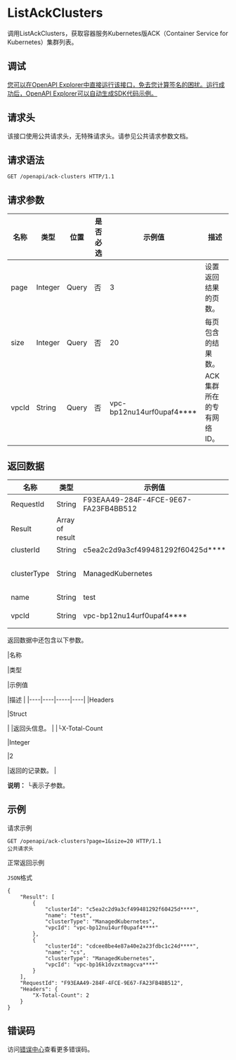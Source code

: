 # ListAckClusters

调用ListAckClusters，获取容器服务Kubernetes版ACK（Container Service for Kubernetes）集群列表。

## 调试

[您可以在OpenAPI Explorer中直接运行该接口，免去您计算签名的困扰。运行成功后，OpenAPI Explorer可以自动生成SDK代码示例。](https://api.aliyun.com/#product=elasticsearch&api=ListAckClusters&type=ROA&version=2017-06-13)

## 请求头

该接口使用公共请求头，无特殊请求头。请参见公共请求参数文档。

## 请求语法

```
GET /openapi/ack-clusters HTTP/1.1
```

## 请求参数

|名称|类型|位置|是否必选|示例值|描述|
|--|--|--|----|---|--|
|page|Integer|Query|否|3|设置返回结果的页数。 |
|size|Integer|Query|否|20|每页包含的结果数。 |
|vpcId|String|Query|否|vpc-bp12nu14urf0upaf4\*\*\*\*|ACK集群所在的专有网络ID。 |

## 返回数据

|名称|类型|示例值|描述|
|--|--|---|--|
|RequestId|String|F93EAA49-284F-4FCE-9E67-FA23FB4BB512|请求ID。 |
|Result|Array of result| |返回结果。 |
|clusterId|String|c5ea2c2d9a3cf499481292f60425d\*\*\*\*|集群ID。 |
|clusterType|String|ManagedKubernetes|集群类型，仅支持ManagedKubernetes，即Kubernetes集群。 |
|name|String|test|集群名称。 |
|vpcId|String|vpc-bp12nu14urf0upaf4\*\*\*\*|集群所在的专有网络ID。 |

返回数据中还包含以下参数。

|名称

|类型

|示例值

|描述 |
|----|----|-----|----|
|Headers

|Struct

| |返回头信息。 |
|└X-Total-Count

|Integer

|2

|返回的记录数。 |

**说明：** └表示子参数。

## 示例

请求示例

```
GET /openapi/ack-clusters?page=1&size=20 HTTP/1.1
公共请求头
```

正常返回示例

`JSON`格式

```
{
	"Result": [
		{
			"clusterId": "c5ea2c2d9a3cf499481292f60425d****",
			"name": "test",
			"clusterType": "ManagedKubernetes",
			"vpcId": "vpc-bp12nu14urf0upaf4****"
		},
		{
			"clusterId": "cdcee8be4e87a40e2a23fdbc1c24d****",
			"name": "cs",
			"clusterType": "ManagedKubernetes",
			"vpcId": "vpc-bp16k1dvzxtmagcva****"
		}
	],
	"RequestId": "F93EAA49-284F-4FCE-9E67-FA23FB4BB512",
	"Headers": {
		"X-Total-Count": 2
	}
}
```

## 错误码

访问[错误中心](https://error-center.alibabacloud.com/status/product/elasticsearch)查看更多错误码。

